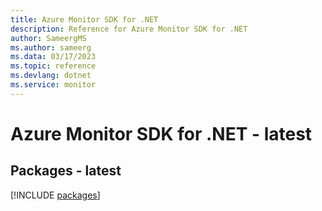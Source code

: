 ```yaml
---
title: Azure Monitor SDK for .NET
description: Reference for Azure Monitor SDK for .NET
author: SameergMS
ms.author: sameerg
ms.data: 03/17/2023
ms.topic: reference
ms.devlang: dotnet
ms.service: monitor
---
```

# Azure Monitor SDK for .NET - latest
## Packages - latest
[!INCLUDE [packages](monitor-index.md)]